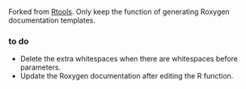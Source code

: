 
Forked from [Rtools](https://github.com/karthik/Rtools).
Only keep the function of generating Roxygen documentation templates.

### to do

- Delete the extra whitespaces when there are whitespaces before parameters.
- Update the Roxygen documentation after editing the R function.